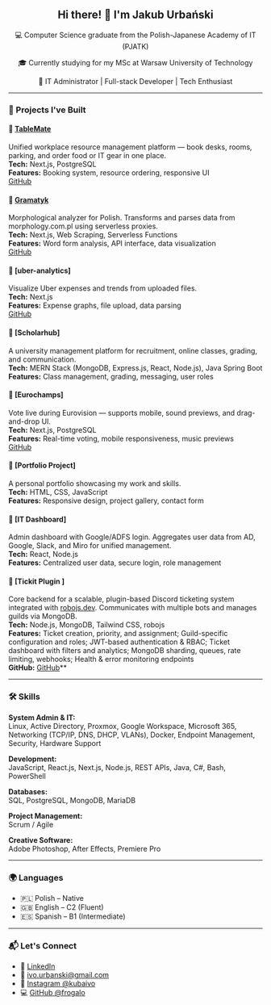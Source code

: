 <div align="center">
  <h2>Hi there! 👋 I'm Jakub Urbański</h2>
  <p>💻 Computer Science graduate from the Polish-Japanese Academy of IT (PJATK)</p>
  <p>🎓 Currently studying for my MSc at Warsaw University of Technology</p>
  <p>🚀 IT Administrator | Full-stack Developer | Tech Enthusiast</p>
</div>

---

### 🚧 Projects I've Built

#### 🔹 [TableMate](https://tablemate-gules.vercel.app/)  
Unified workplace resource management platform — book desks, rooms, parking, and order food or IT gear in one place.  
**Tech:** Next.js, PostgreSQL  
**Features:** Booking system, resource ordering, responsive UI  
[GitHub](https://github.com/frogalo/tablemate)  

#### 🔹 [Gramatyk](https://gramatyk.vercel.app/)  
Morphological analyzer for Polish. Transforms and parses data from morphology.com.pl using serverless proxies.  
**Tech:** Next.js, Web Scraping, Serverless Functions  
**Features:** Word form analysis, API interface, data visualization  
[GitHub](https://github.com/frogalo/gramatyk)  

#### 🔹 [uber-analytics]
Visualize Uber expenses and trends from uploaded files.  
**Tech:** Next.js  
**Features:** Expense graphs, file upload, data parsing  
[GitHub](https://github.com/frogalo/uber-analytics)  

#### 🔹 [Scholarhub]
A university management platform for recruitment, online classes, grading, and communication.  
**Tech:** MERN Stack (MongoDB, Express.js, React, Node.js), Java Spring Boot  
**Features:** Class management, grading, messaging, user roles  

#### 🔹 [Eurochamps]
Vote live during Eurovision — supports mobile, sound previews, and drag-and-drop UI.  
**Tech:** Next.js, PostgreSQL  
**Features:** Real-time voting, mobile responsiveness, music previews  
[GitHub](https://github.com/frogalo/eurochamps)  

#### 🔹 [Portfolio Project]
A personal portfolio showcasing my work and skills.  
**Tech:** HTML, CSS, JavaScript  
**Features:** Responsive design, project gallery, contact form  

#### 🔹 [IT Dashboard]
Admin dashboard with Google/ADFS login. Aggregates user data from AD, Google, Slack, and Miro for unified management.  
**Tech:** React, Node.js  
**Features:** Centralized user data, secure login, role management  

#### 🔹 [Tickit Plugin ]
Core backend for a scalable, plugin-based Discord ticketing system integrated with [robojs.dev](https://robojs.dev/). Communicates with multiple bots and manages guilds via MongoDB.  
**Tech:** Node.js, MongoDB, Tailwind CSS, robojs  
**Features:** Ticket creation, priority, and assignment; Guild-specific configuration and roles; JWT-based authentication & RBAC; Ticket dashboard with filters and analytics; MongoDB sharding, queues, rate limiting, webhooks; Health & error monitoring endpoints  
**GitHub:** [GitHub](https://github.com/frogalo/tickit-backend)**

---

### 🛠️ Skills

**System Admin & IT:**  
Linux, Active Directory, Proxmox, Google Workspace, Microsoft 365, Networking (TCP/IP, DNS, DHCP, VLANs), Docker, Endpoint Management, Security, Hardware Support

**Development:**  
JavaScript, React.js, Next.js, Node.js, REST APIs, Java, C#, Bash, PowerShell

**Databases:**  
SQL, PostgreSQL, MongoDB, MariaDB

**Project Management:**  
Scrum / Agile

**Creative Software:**  
Adobe Photoshop, After Effects, Premiere Pro

---

### 🌍 Languages

- 🇵🇱 Polish – Native  
- 🇬🇧 English – C2 (Fluent)  
- 🇪🇸 Spanish – B1 (Intermediate)

---

### 📬 Let's Connect

- 💼 [LinkedIn](https://pl.linkedin.com/in/jakub-urbański-9ab9a212b)  
- 📧 ivo.urbanski@gmail.com  
- 📸 [Instagram @kubaivo](https://www.instagram.com/kubaivo/)  
- 💻 [GitHub @frogalo](https://github.com/frogalo)
